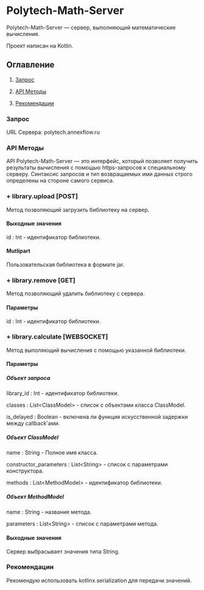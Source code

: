 # Polytech-Math-Server

Polytech-Math-Server — сервер, выполняющий математические вычисления.

Проект написан на Kotlin.

## Оглавление

1. [Запрос](#Запрос)

2. [API Методы](#API-Методы)

3. [Рекомендации](#Рекомендации)


### Запрос

URL Сервера: polytech.annexflow.ru

### API Методы

API Polytech-Math-Server — это интерфейс, который позволяет получить результаты вычисления с помощью https-запросов к
специальному серверу. Синтаксис запросов и тип возвращаемых ими данных строго определены на
стороне самого сервиса.

### + __library.upload__ [POST]

Метод позволяющий загрузить библиотеку на сервер.

#### Выходные значения

id : Int - идентификатор библиотеки.

#### Mutlipart

Пользовательская библиотека в формате jar.

### + __library.remove__ [GET]

Метод позволяющий удалить библиотеку с сервера.

#### Параметры

id : Int - идентификатор библиотеки.

### + __library.calculate__ [WEBSOCKET]

Метод выполяющий вычисления с помощью указанной библиотеки.

#### Параметры

##### Объект запроса

library_id : Int - идентификатор библиотеки.

classes : List\<ClassModel> - список с объектами класса ClassModel.

is_delayed : Boolean - включена ли функция искусственной задержки между callback'ами.

##### Объект ClassModel

name : String - Полное имя класса.

constructor_parameters : List\<String> - список с параметрами конструктора.

methods : List\<MethodModel> - идентификатор библиотеки.

##### Объект MethodModel

name : String - название метода.

parameters : List\<String> - список с параметрами метода.
  
#### Выходные значения

Сервер выбрасывает значения типа String.
  
### Рекомендации

Рекомендую использовать kotlinx.serialization для передачи значений.
